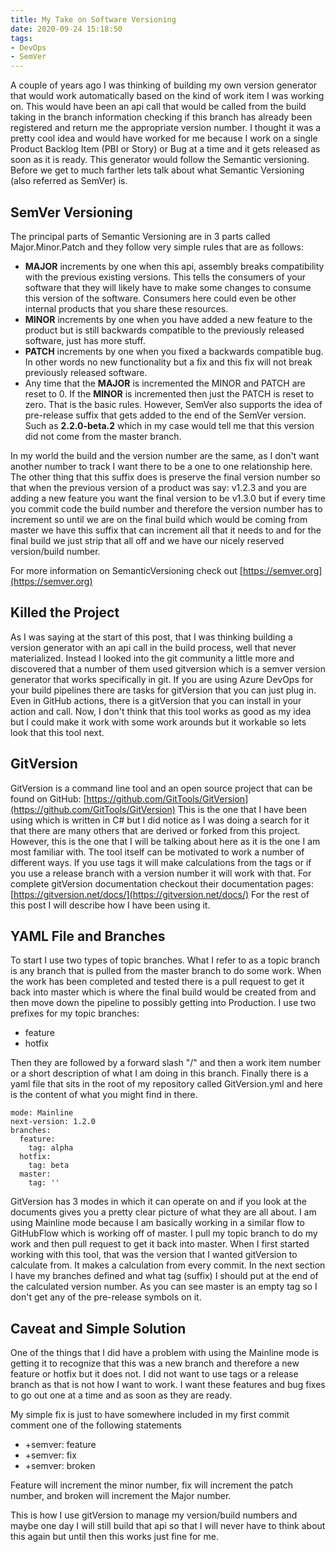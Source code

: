 ```yaml
---
title: My Take on Software Versioning
date: 2020-09-24 15:18:50
tags:
- DevOps
- SemVer
---
```

A couple of years ago I was thinking of building my own version generator that would work automatically based on the kind of work item I was working on.  This would have been an api call that would be called from the build taking in the branch information checking if this branch has already been registered and return me the appropriate version number.  I thought it was a pretty cool idea and would have worked for me because I work on a single Product Backlog Item (PBI or Story) or Bug at a time and it gets released as soon as it is ready.  This generator would follow the Semantic versioning.  Before we get to much farther lets talk about what Semantic Versioning (also referred as SemVer) is.
## SemVer Versioning
The principal parts of Semantic Versioning are in 3 parts called Major.Minor.Patch and they follow very simple rules that are as follows:
- **MAJOR** increments by one when this api, assembly breaks compatibility with the previous existing versions.  This tells the consumers of your software that they will likely have to make some changes to consume this version of the software.  Consumers here could even be other internal products that you share these resources.
- **MINOR** increments by one when you have added a new feature to the product but is still backwards compatible to the previously released software, just has more stuff.
- **PATCH** increments by one when you fixed a backwards compatible bug.  In other words no new functionality but a fix and this fix will not break previously released software.
- Any time that the **MAJOR** is incremented the MINOR and PATCH are reset to 0.  If the **MINOR** is incremented then just the PATCH is reset to zero.
That is the basic rules.  However, SemVer also supports the idea of pre-release suffix that gets added to the end of the SemVer version.  Such as **2.2.0-beta.2** which in my case would tell me that this version did not come from the master branch.  

In my world the build and the version number are the same, as I don't want another number to track I want there to be a one to one relationship here. The other thing that this suffix does is preserve the final version number so that when the previous version of a product was say: v1.2.3 and you are adding a new feature you want the final version to be v1.3.0 but if every time you commit code the build number and therefore the version number has to increment so until we are on the final build which would be coming from master we have this suffix that can increment all that it needs to and for the final build we just strip that all off and we have our nicely reserved version/build number.

For more information on SemanticVersioning check out [https://semver.org](https://semver.org)
## Killed the Project
As I was saying at the start of this post, that I was thinking building a version generator with an api call in the build process, well that never materialized.  Instead I looked into the git community a little more and discovered that a number of them used gitversion which is a semver version generator that works specifically in git.  If you are using Azure DevOps for your build pipelines there are tasks for gitVersion that you can just plug in.  Even in GitHub actions, there is a gitVersion that you can install in your action and call.  Now, I don't think that this tool works as good as my idea but I could make it work with some work arounds but it workable so lets look that this tool next.
## GitVersion
GitVersion is a command line tool and an open source project that can be found on GitHub: [https://github.com/GitTools/GitVersion](https://github.com/GitTools/GitVersion)  This is the one that I have been using which is written in C# but I did notice as I was doing a search for it that there are many others that are derived or forked from this project.  However, this is the one that I will be talking about here as it is the one I am most familiar with.  The tool itself can be motivated to work a number of different ways.  If you use tags it will make calculations from the tags or if you use a release branch with a version number it will work with that.  For complete gitVersion documentation checkout their documentation pages: [https://gitversion.net/docs/](https://gitversion.net/docs/)  For the rest of this post I will describe how I have been using it.
## YAML File and Branches
To start I use two types of topic branches.  What I refer to as a topic branch is any branch that is pulled from the master branch to do some work.  When the work has been completed and tested there is a pull request to get it back into master which is where the final build would be created from and then move down the pipeline to possibly getting into Production.  I use two prefixes for my topic branches:
* feature
* hotfix

Then they are followed by a forward slash "/" and then a work item number or a short description of what I am doing in this branch.  Finally there is a yaml file that sits in the root of my repository called GitVersion.yml and here is the content of what you might find in there.
```
mode: Mainline
next-version: 1.2.0
branches:
  feature:
    tag: alpha
  hotfix:
    tag: beta
  master:
    tag: ''
```
GitVersion has 3 modes in which it can operate on and if you look at the documents gives you a pretty clear picture of what they are all about.  I am using Mainline mode because I am basically working in a similar flow to GitHubFlow which is working off of master.  I pull my topic branch to do my work and then pull request to get it back into master.  When I first started working with this tool, that was the version that I wanted gitVersion to calculate from.  It makes a calculation from every commit.  In the next section I have my branches defined and what tag (suffix) I should put at the end of the calculated version number.  As you can see master is an empty tag so I don't get any of the pre-release symbols on it.
## Caveat and Simple Solution
One of the things that I did have a problem with using the Mainline mode is getting it to recognize that this was a new branch and therefore a new feature or hotfix but it does not.  I did not want to use tags or a release branch as that is not how I want to work.  I want these features and bug fixes to go out one at a time and as soon as they are ready.

My simple fix is just to have somewhere included in my first commit comment one of the following statements
* +semver: feature
* +semver: fix
* +semver: broken

Feature will increment the minor number, fix will increment the patch number, and broken will increment the Major number.

This is how I use gitVersion to manage my version/build numbers and maybe one day I will still build that api so that I will never have to think about this again but until then this works just fine for me.
